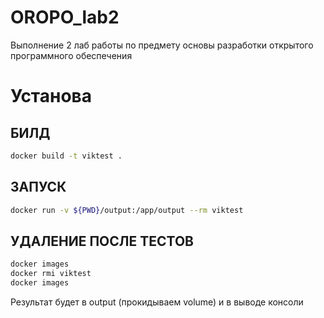 # OROPO_lab2
Выполнение 2 лаб работы по предмету  основы разработки открытого программного обеспечения

# Установа
## БИЛД
```bash
docker build -t viktest .
```
## ЗАПУСК
```bash
docker run -v ${PWD}/output:/app/output --rm viktest
```
## УДАЛЕНИЕ ПОСЛЕ ТЕСТОВ
```bash
docker images
docker rmi viktest
docker images
```

Результат будет в output (прокидываем volume) и в выводе консоли